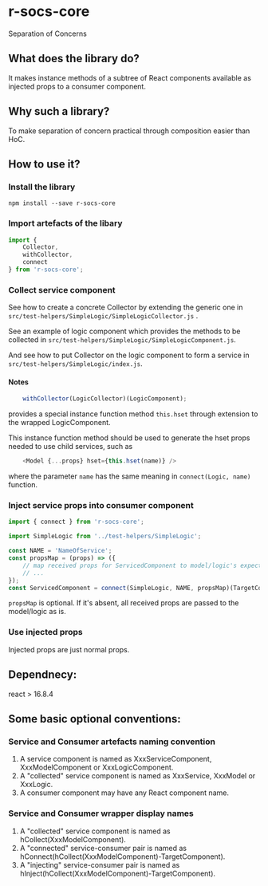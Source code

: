 # r-socs-core

Separation of Concerns

## What does the library do?

It makes instance methods of a subtree of React components available as injected props to a consumer component.

## Why such a library?

To make separation of concern practical through composition easier than HoC.


## How to use it?

### Install the library

`npm install --save r-socs-core`

### Import artefacts of the libary

```javascript
import {
    Collector,
    withCollector,
    connect
} from 'r-socs-core';
```

### Collect service component

See how to create a concrete Collector by extending the generic one in `src/test-helpers/SimpleLogic/SimpleLogicCollector.js` .

See an example of logic component which provides the methods to be collected in `src/test-helpers/SimpleLogic/SimpleLogicComponent.js`.

And see how to put Collector on the logic component to form a service in `src/test-helpers/SimpleLogic/index.js`.

#### Notes

```javascript
    withCollector(LogicCollector)(LogicComponent);
```
provides a special instance function method `this.hset` through extension to the wrapped LogicComponent.

This instance function method should be used to generate the hset props needed to use child services, such as

```javascript
    <Model {...props} hset={this.hset(name)} />
```
where the parameter `name` has the same meaning in `connect(Logic, name)` function.

### Inject service props into consumer component

```javascript
import { connect } from 'r-socs-core';

import SimpleLogic from '../test-helpers/SimpleLogic';

const NAME = 'NameOfService';
const propsMap = (props) => ({
    // map received props for ServicedComponent to model/logic's expected props:
    // ...
});
const ServicedComponent = connect(SimpleLogic, NAME, propsMap)(TargetComponent);
```

`propsMap` is optional. If it's absent, all received props are passed to the model/logic as is.

### Use injected props

Injected props are just normal props.

## Dependnecy:

react > 16.8.4


## Some basic optional conventions:

### Service and Consumer artefacts naming convention

1. A service component is named as XxxServiceComponent, XxxModelComponent or XxxLogicComponent.
2. A "collected" service component is named as XxxService, XxxModel or XxxLogic.
3. A consumer component may have any React component name.

### Service and Consumer wrapper display names

1. A "collected" service component is named as hCollect(XxxModelComponent).
2. A "connected" service-consumer pair is named as hConnect(hCollect(XxxModelComponent)-TargetComponent).
3. A "injecting" service-consumer pair is named as hInject(hCollect(XxxModelComponent)-TargetComponent).

